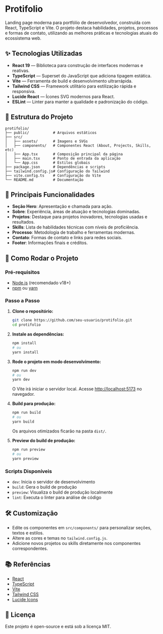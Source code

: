 # Protifolio

Landing page moderna para portfólio de desenvolvedor, construída com React, TypeScript e Vite. O projeto destaca habilidades, projetos, processos e formas de contato, utilizando as melhores práticas e tecnologias atuais do ecossistema web.

## ✨ Tecnologias Utilizadas

- **React 19** — Biblioteca para construção de interfaces modernas e reativas.
- **TypeScript** — Superset do JavaScript que adiciona tipagem estática.
- **Vite** — Ferramenta de build e desenvolvimento ultrarrápida.
- **Tailwind CSS** — Framework utilitário para estilização rápida e responsiva.
- **Lucide React** — Ícones SVG modernos para React.
- **ESLint** — Linter para manter a qualidade e padronização do código.

## 📁 Estrutura do Projeto

```
protifolio/
├── public/           # Arquivos estáticos
├── src/
│   ├── assets/       # Imagens e SVGs
│   ├── components/   # Componentes React (About, Projects, Skills, etc)
│   ├── App.tsx       # Composição principal da página
│   ├── main.tsx      # Ponto de entrada da aplicação
│   └── App.css       # Estilos globais
├── package.json      # Dependências e scripts
├── tailwind.config.js# Configuração do Tailwind
├── vite.config.ts    # Configuração do Vite
└── README.md         # Documentação
```

## 🧩 Principais Funcionalidades

- **Seção Hero**: Apresentação e chamada para ação.
- **Sobre**: Experiência, áreas de atuação e tecnologias dominadas.
- **Projetos**: Destaque para projetos inovadores, tecnologias usadas e resultados.
- **Skills**: Lista de habilidades técnicas com níveis de proficiência.
- **Processo**: Metodologia de trabalho e ferramentas modernas.
- **Contato**: Formas de contato e links para redes sociais.
- **Footer**: Informações finais e créditos.

## 🚀 Como Rodar o Projeto

### Pré-requisitos
- [Node.js](https://nodejs.org/) (recomendado v18+)
- [npm](https://www.npmjs.com/) ou [yarn](https://yarnpkg.com/)

### Passo a Passo

1. **Clone o repositório:**
   ```bash
   git clone https://github.com/seu-usuario/protifolio.git
   cd protifolio
   ```

2. **Instale as dependências:**
   ```bash
   npm install
   # ou
   yarn install
   ```

3. **Rode o projeto em modo desenvolvimento:**
   ```bash
   npm run dev
   # ou
   yarn dev
   ```
   O Vite irá iniciar o servidor local. Acesse [http://localhost:5173](http://localhost:5173) no navegador.

4. **Build para produção:**
   ```bash
   npm run build
   # ou
   yarn build
   ```
   Os arquivos otimizados ficarão na pasta `dist/`.

5. **Preview do build de produção:**
   ```bash
   npm run preview
   # ou
   yarn preview
   ```

### Scripts Disponíveis
- `dev`: Inicia o servidor de desenvolvimento
- `build`: Gera o build de produção
- `preview`: Visualiza o build de produção localmente
- `lint`: Executa o linter para análise de código

## 🛠️ Customização
- Edite os componentes em `src/components/` para personalizar seções, textos e estilos.
- Altere as cores e temas no `tailwind.config.js`.
- Adicione novos projetos ou skills diretamente nos componentes correspondentes.

## 📚 Referências
- [React](https://react.dev/)
- [TypeScript](https://www.typescriptlang.org/)
- [Vite](https://vitejs.dev/)
- [Tailwind CSS](https://tailwindcss.com/)
- [Lucide Icons](https://lucide.dev/)

## 📄 Licença
Este projeto é open-source e está sob a licença MIT.
